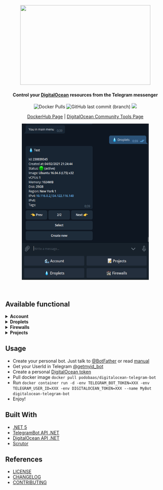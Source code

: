 <p align="center">
  <img src="/screenshots/logo.png" width="410" height="250">
</p>

<h4 align="center">Control your <a href="https://www.digitalocean.com" target="_blank">DigitalOcean</a> resources from the Telegram messenger</h4>

<p align="center">
<img alt="Docker Pulls" src="https://img.shields.io/docker/pulls/podobaas/digitalocean-telegram-bot">
<img alt="GitHub last commit (branch)" src="https://img.shields.io/github/last-commit/podobaas/DigitalOceanTelegramBot/master">
<img src="https://img.shields.io/github/license/podobaas/DigitalOceanTelegramBot"/>
</p>

<p align="center">
  <a href="https://hub.docker.com/r/podobaas/digitalocean-telegram-bot" target="_blank">DockerHub Page</a> 
|
  <a href="https://www.digitalocean.com/community/tools/digitalocean-for-telegram" target="_blank">DigitalOcean Community Tools Page</a> 
</p>   
  
<p align="center">
    <img src="/screenshots/screen.png" width="400" height="490">
  </a>
</p>

<br/>

## Available functional
<details><summary><b>Account</b> </summary>

+ Account information
+ Information about your credit

</details>


<details><summary><b>Droplets</b> </summary>
  
+ Create new droplet
+ Rename droplet
+ Reboot droplet
+ Power cycle droplet
+ Shutdouwn droplet
+ Power on droplet
+ Create snapshot
+ Reset password

</details>


<details><summary><b>Firewalls</b> </summary>
  
+ Create new firewall
+ Add inbound rule to firewall
+ Add outbound rule to firewall
+ Add droplets to firewall
+ Remove droplets from firewall

</details>

<details><summary><b>Projects</b> </summary>
  
+ Create new project
+ Rename project
+ Change description
+ Change purpose
+ Change environment
+ Set as default project

</details>

## Usage
- Create your personal bot. Just talk to [@BotFather](https://t.me/botfather) or read [manual](https://core.telegram.org/bots#3-how-do-i-create-a-bot)
- Get your UserId in Telegram [@getmyid_bot](https://t.me/getmyid_bot)
- Create a personal [DigitalOcean token](https://cloud.digitalocean.com/account/api/tokens)
- Pull docker image ``docker pull podobaas/digitalocean-telegram-bot``
- Run ``docker container run -d -env TELEGRAM_BOT_TOKEN=XXX -env TELEGRAM_USER_ID=XXX -env DIGITALOCEAN_TOKEN=XXX --name MyBot digitalocean-telegram-bot``
- Enjoy!

## Built With
+ [.NET 5](https://github.com/dotnet/core)
+ [TelegramBot API .NET](https://github.com/TelegramBots/Telegram.Bot)
+ [DigitalOcean API .NET](https://github.com/trmcnvn/DigitalOcean.API)
+ [Scrutor](https://github.com/khellang/Scrutor)

## References
+ [LICENSE](LICENSE)
+ [CHANGELOG](CHANGELOG.MD)
+ [CONTRIBUTING](CONTRIBUTING.md)
